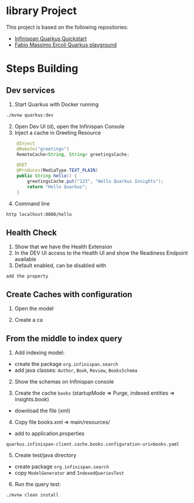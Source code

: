 # library Project

This project is based on the following repositories:
- [Infinispan Quarkus Quickstart](https://github.com/quarkusio/quarkus-quickstarts/tree/main/infinispan-client-quickstart)
- [Fabio Massimo Ercoli Quarkus playground](https://github.com/fax4ever/quarkus-play)


# Steps Building

## Dev services
1. Start Quarkus with Docker running
```bash
./mvnw quarkus:dev
```
2. Open Dev UI (d), open the Infinispan Console
3. Inject a cache in Greeting Resource
```java
    @Inject
    @Remote("greetings")
    RemoteCache<String, String> greetingsCache;

    @GET
    @Produces(MediaType.TEXT_PLAIN)
    public String hello() {
        greetingsCache.put("123", "Hello Quarkus Insights");
        return "Hello Quarkus";
    }
```
4. Command line 
```bash
http localhost:8080/hello 
```

## Health Check

1. Show that we have the Health Extension
2. In the DEV UI access to the Health UI and show the Readiness Endpoint available
3. Default enabled, can be disabled with
```properties
add the property
```

## Create Caches with configuration

1. Open the model 

2. Create a ca

## From the middle to index query

1. Add indexing model:
  * create the package `org.infinispan.search`
  * add java classes: `Author`, `Book`, `Review`, `BooksSchema`

2. Show the schemas on Infinispan console

3. Create the cache `books` (startupMode => Purge, indexed entities => insights.book)
  * download the file (xml)

4. Copy file books.xml => main/resources/
  * add to application.properties

``` properties
quarkus.infinispan-client.cache.books.configuration-uri=books.yaml
```

5. Create test/java directory
  * create package `org.infinispan.search`
  * copy `ModelGenerator` and `IndexedQueriesTest`

6. Run the query test:
``` sh
./mvnw clean install
```